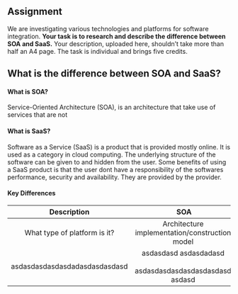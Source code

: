 ## Assignment

We are investigating various technologies and platforms for software integration.
**Your task is to research and describe the difference between SOA and SaaS.**
Your description, uploaded here, shouldn’t take more than half an A4 page.
The task is individual and brings five credits.

## What is the difference between SOA and SaaS?

#### What is SOA?

Service-Oriented Architecture (SOA), is an architecture that take use of services that are not

#### What is SaaS?

Software as a Service (SaaS) is a product that is provided mostly online. It is used as a category in cloud computing. The underlying structure of the software can be given to and hidden from the user. Some benefits of using a SaaS product is that the user dont have a responsibility of the softwares performance, security and availability. They are provided by the provider.

#### Key Differences

|          Description          |                               SOA                              |           SaaS          |
| :---------------------------: | :------------------------------------------------------------: | :---------------------: |
| What type of platform is it?  |         Architecture implementation/construction model         | Software delivery model |
| asdasdasdasdasdadasdasdasdasd | asdasdasd asdasdadasd <br><br> asdasdasdasdasdasdasdasd asdasd |         asdasd          |
